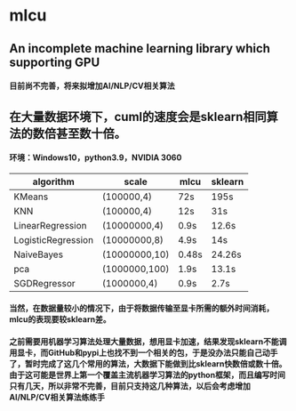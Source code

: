 # mlcu
## An incomplete machine learning library which supporting GPU
#### 目前尚不完善，将来拟增加AI/NLP/CV相关算法
## 在大量数据环境下，cuml的速度会是sklearn相同算法的数倍甚至数十倍。
#### 环境：Windows10，python3.9，NVIDIA 3060
|algorithm|scale |mlcu  |sklearn|
| ---- | ---- | ---- |----   |
|KMeans |(100000,4) | 72s  | 195s  |
|KNN |(100000,4) | 12s  | 31s  |
|LinearRegression |(10000000,4) | 0.9s  | 12.6s  |
|LogisticRegression |(10000000,8)| 4.9s | 14s |
|NaiveBayes |(10000000,10)|0.48s| 24.26s  |
|pca |(1000000,100) | 1.9s  | 13.1s |
|SGDRegressor |(1000000,4)| 0.9s  | 2.7s |
#### 当然，在数据量较小的情况下，由于将数据传输至显卡所需的额外时间消耗，mlcu的表现要较sklearn差。
#### 之前需要用机器学习算法处理大量数据，想用显卡加速，结果发现sklearn不能调用显卡，而GitHub和pypi上也找不到一个相关的包，于是没办法只能自己动手了，暂时完成了这几个常用的算法，大数据下能做到比sklearn快数倍或数十倍。由于这可能是世界上第一个覆盖主流机器学习算法的python框架，而且编写时间只有几天，所以非常不完善，目前只支持这几种算法，以后会考虑增加AI/NLP/CV相关算法练练手
